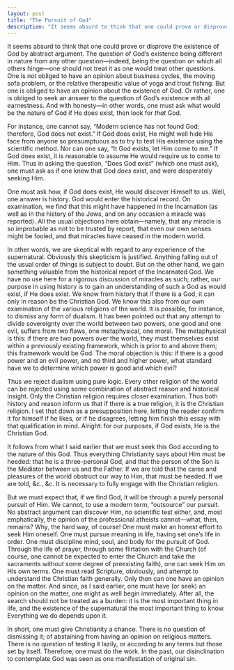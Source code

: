 ```yaml
---
layout: post
title: "The Pursuit of God"
description: "It seems absurd to think that one could prove or disprove the existence of God by abstract argument..."
---
```


It seems absurd to think that one could prove or disprove the existence of God by abstract argument. The question of God’s existence being different in nature from any other question—indeed, being the question on which all others hinge—one should not treat it as one would treat other questions. One is not obliged to have an opinion about business cycles, the moving sofa problem, or the relative therapeutic value of yoga and trout fishing. But one is obliged to have an opinion about the existence of God. Or rather, one is obliged to seek an answer to the question of God’s existence with all earnestness. And with honesty—in other words, one must ask what would be the nature of God if He does exist, then look for _that_ God.

For instance, one cannot say, “Modern science has not found God; therefore, God does not exist.” If God does exist, He might well hide His face from anyone so presumptuous as to try to test His existence using the scientific method. Nor can one say, “It God exists, let Him come to me.” If God does exist, it is reasonable to assume He would require us to come to Him. Thus in asking the question, “Does God exist” (which one must ask), one must ask as if one knew that God _does_ exist, and were desperately seeking Him.

One must ask how, if God does exist, He would discover Himself to us. Well, one answer is history. God would enter the historical record. On examination, we find that this might have happened in the Incarnation (as well as in the history of the Jews, and on any occasion a miracle was reported). All the usual objections here obtain—namely, that any miracle is so improbable as not to be trusted by report, that even our own senses might be fooled, and that miracles have ceased in the modern world.

In other words, we are skeptical with regard to any experience of the supernatural. Obviously this skepticism is justified. Anything falling out of the usual order of things is subject to doubt. But on the other hand, we gain something valuable from the historical report of the Incarnated God. We have no use here for a rigorous discussion of miracles as such; rather, our purpose in using history is to gain an understanding of such a God as would exist, if He does exist. We know from history that if there is a God, it can only in reason be the Christian God. We know this also from our own examination of the various religions of the world. It is possible, for instance, to dismiss any form of dualism. It has been pointed out that any attempt to divide sovereignty over the world between two powers, one good and one evil, suffers from two flaws, one metaphysical, one moral. The metaphysical is this: if there are two powers over the world, they must themselves exist within a previously existing framework, which is prior to and above them; this framework would be God. The moral objection is this: if there is a good power and an evil power, and no third and higher power, what standard have we to determine which power is good and which evil?

Thus we reject dualism using pure logic. Every other religion of the world can be rejected using some combination of abstract reason and historical insight. Only the Christian religion requires closer examination. Thus both history and reason inform us that if there is a true religion, it is the Christian religion. I set that down as a presupposition here, letting the reader confirm it for himself if he likes, or if he disagrees, letting him finish this essay with that qualification in mind. Alright: for our purposes, if God exists, He is the Christian God.

It follows from what I said earlier that we must seek this God according to the nature of this God. Thus everything Christianity says about Him must be heeded: that he is a three-personal God, and that the person of the Son is the Mediator between us and the Father. If we are told that the cares and pleasures of the world obstruct our way to Him, that must be heeded. If we are told, &c., &c. It is necessary to fully engage with the Christian religion.

But we must expect that, if we find God, it will be through a purely personal pursuit of Him. We cannot, to use a modern term, “outsource” our pursuit. No abstract argument can discover Him, no scientific test either, and, most emphatically, the opinion of the professional atheists cannot—what, then, remains? Why, the hard way, of course! One must make an honest effort to seek Him oneself. One must pursue meaning in life, having set one’s life in order. One must discipline mind, soul, and body for the pursuit of God. Through the life of prayer, through some flirtation with the Church (of course, one cannot be expected to enter the Church and take the sacraments without some degree of preexisting faith), one can seek Him on His own terms. One must read Scripture, obviously, and attempt to understand the Christian faith generally. Only then can one have an opinion on the matter. And since, as I said earlier, one must have (or seek) an opinion on the matter, one might as well begin immediately. After all, the search should not be treated as a burden: it is the most important thing in life, and the existence of the supernatural the most important thing to know. Everything we do depends upon it.

In short, one must give Christianity a chance. There is no question of dismissing it; of abstaining from having an opinion on religious matters. There is no question of testing it lazily, or according to any terms but those set by itself. Therefore, one must do the work. In the past, our disinclination to contemplate God was seen as one manifestation of original sin.
